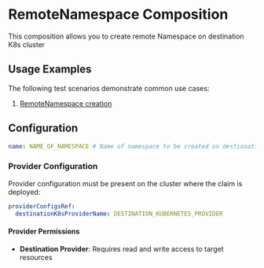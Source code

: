 # RemoteNamespace Composition

This composition allows you to create remote Namespace on destination K8s cluster

## Usage Examples

The following test scenarios demonstrate common use cases:

1. [RemoteNamespace creation](test/scenarios/standard/claim.yaml)

## Configuration

```yaml
name: NAME_OF_NAMESPACE # Name of namespace to be created on destionation cluster
```

### Provider Configuration

Provider configuration must be present on the cluster where the claim is deployed:

```yaml
providerConfigsRef:
  destinationK8sProviderName: DESTINATION_KUBERNETES_PROVIDER
```

#### Provider Permissions

- **Destination Provider**: Requires read and write access to target resources
